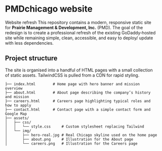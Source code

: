 # PMDchicago website
Website refresh
This repository contains a modern, responsive static site for **Prairie Management & Development, Inc.** (PMD).  The goal of the redesign is to create a professional refresh of the existing GoDaddy‑hosted site while remaining simple, clean, accessible, and easy to deploy/ update with less dependencies.

## Project structure

The site is organised into a handful of HTML pages with a small collection of static assets.  TailwindCSS is pulled from a CDN for rapid styling.

```
├── index.html        # Home page with hero banner and mission overview
├── about.html        # About page describing the company’s history and mission
├── careers.html      # Careers page highlighting typical roles and how to apply
├── contact.html      # Contact page with a simple contact form and Google Map
├── assets/
│   ├── css/
│   │   └── style.css     # Custom stylesheet replacing Tailwind
│   └── img/
│       ├── hero-real.jpg # Real Chicago skyline used on the home page
│       ├── about.png     # Illustration for the About page
│       └── careers.png   # Illustration for the Careers page
